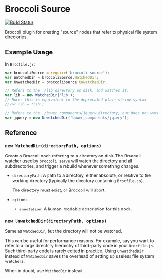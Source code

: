 # Broccoli Source

[![Build Status](https://travis-ci.org/broccolijs/broccoli-source.svg?branch=master)](https://travis-ci.org/broccolijs/broccoli-source)

Broccoli plugin for creating "source" nodes that refer to physical file system
directories.

## Example Usage

In `Brocfile.js`:

```js
var broccoliSource = require('broccoli-source');
var WatchedDir = broccoliSource.WatchedDir;
var UnwatchedDir = broccoliSource.UnwatchedDir;

// Refers to the ./lib directory on disk, and watches it.
var lib = new WatchedDir('lib');
// Note: this is equivalent to the deprecated plain-string syntax:
//var lib = 'lib';

// Refers to the ./bower_components/jquery directory, but does not watch it.
var jquery = new UnwatchedDir('bower_components/jquery');
```

## Reference

### `new WatchedDir(directoryPath, options)`

Create a Broccoli node referring to a directory on disk. The Broccoli watcher
used by `broccoli serve` will watch the directory and all subdirectories, and
trigger a rebuild whenever something changes.

* `directoryPath`: A path to a directory, either absolute, or relative to the
  working directory (typically the directory containing `Brocfile.js`).

  The directory must exist, or Broccoli will abort.

* `options`

     * `annotation`: A human-readable description for this node.

### `new UnwatchedDir(directoryPath, options)`

Same as `WatchedDir`, but the directory will not be watched.

This can be useful for performance reasons. For example, say you want to refer
to a large directory hierarchy of third-party code in your `Brocfile.js`. Such
third-party code is rarely edited in practice. Using `UnwatchedDir` instead of
`WatchedDir` saves the overhead of setting up useless file system watchers.

When in doubt, use `WatchedDir` instead.
